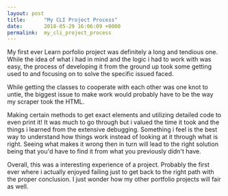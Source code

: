 ```yaml
---
layout: post
title:      "My CLI Project Process"
date:       2018-05-29 16:06:09 +0000
permalink:  my_cli_project_process
---
```



My first ever Learn porfolio project was definitely a long and tendious one. While the idea of what i had in mind and the logic i had to work with was easy, the process of developing it from the ground up took some getting used to and focusing on to solve the specific issued faced.

While getting the classes to cooperate with each other was one knot to untie, the biggest issue to make work would probably have to be the way my scraper took the HTML.

Making certain methods to get exact elements and utilizing detailed code to even print it! It was much to go through but i valued the time it took and the things i learned from the extensive debugging. Something i feel is the best way to understand how things work instead of looking at it through what is right. Seeing what makes it wrong then in turn will lead to the right solution being that you'd have to find it from what you previously didn't have.

Overall, this was a interesting experience of a project. Probably the first ever where i actually enjoyed failing just to get back to the right path with the proper conclusion. I just wonder how my other portfolio projects will fair as well. 
